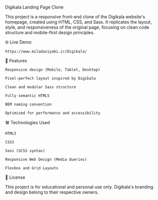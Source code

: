Digikala Landing Page Clone

This project is a responsive front-end clone of the Digikala website's homepage, created using HTML, CSS, and Sass. It replicates the layout, style, and responsiveness of the original page, focusing on clean code structure and mobile-first design principles.

🌐 Live Demo

    https://www.miladasiyabi.ir/Digikala/

📌 Features

    Responsive design (Mobile, Tablet, Desktop)

    Pixel-perfect layout inspired by Digikala

    Clean and modular Sass structure

    Fully semantic HTML5

    BEM naming convention

    Optimized for performance and accessibility

🛠️ Technologies Used

    HTML5

    CSS3

    Sass (SCSS syntax)

    Responsive Web Design (Media Queries)

    Flexbox and Grid Layouts

🧾 License

This project is for educational and personal use only. Digikala's branding and design belong to their respective owners.

